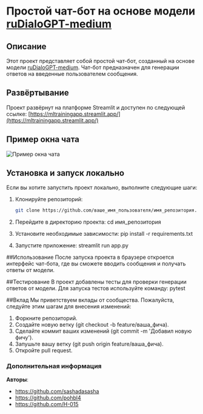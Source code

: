 # Простой чат-бот на основе модели [ruDialoGPT-medium](https://huggingface.co/tinkoff-ai/rudialogpt-medium)

## Описание
Этот проект представляет собой простой чат-бот, созданный на основе модели [ruDialoGPT-medium](https://huggingface.co/tinkoff-ai/rudialogpt-medium). Чат-бот предназначен для генерации ответов на введенные пользователем сообщения.

## Развёртывание
Проект развёрнут на платформе Streamlit и доступен по следующей ссылке:
[https://mltrainingapp.streamlit.app/](https://mltrainingapp.streamlit.app/)

## Пример окна чата
![Пример окна чата](https://github.com/alextarasova12/ML/assets/158137896/1058bf9a-c894-4b57-ba2f-4c2455a8578b)

## Установка и запуск локально
Если вы хотите запустить проект локально, выполните следующие шаги:

1. Клонируйте репозиторий:
   ```bash
   git clone https://github.com/ваше_имя_пользователя/имя_репозитория.git
2. Перейдите в директорию проекта:
   cd имя_репозитория
   
3. Установите необходимые зависимости:
   pip install -r requirements.txt

4. Запустите приложение:
   streamlit run app.py

##Использование
После запуска проекта в браузере откроется интерфейс чат-бота, где вы сможете вводить сообщения и получать ответы от модели.

##Тестирование
В проект добавлены тесты для проверки генерации ответов от модели. Для запуска тестов используйте команду:
pytest

##Вклад
Мы приветствуем вклады от сообщества. Пожалуйста, следуйте этим шагам для внесения изменений:

1. Форкните репозиторий.
2. Создайте новую ветку (git checkout -b feature/ваша_фича).
3. Сделайте коммит ваших изменений (git commit -m 'Добавил новую фичу').
4. Запушьте вашу ветку (git push origin feature/ваша_фича).
5. Откройте pull request.


### Дополнительная информация
**Авторы**:
- https://github.com/sashadasasha
- https://github.com/pohbl4
- https://github.com/H-015


